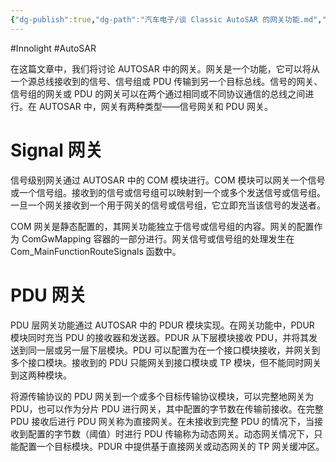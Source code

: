 ```yaml
---
{"dg-publish":true,"dg-path":"汽车电子/谈 Classic AutoSAR 的网关功能.md","permalink":"/汽车电子/谈 Classic AutoSAR 的网关功能/","created":"2025-07-08T10:21:05.133+08:00","updated":"2025-07-08T10:29:23.719+08:00"}
---
```


#Innolight #AutoSAR 

在这篇文章中，我们将讨论 AUTOSAR 中的网关。网关是一个功能，它可以将从一个源总线接收到的信号、信号组或 PDU 传输到另一个目标总线。信号的网关、信号组的网关或 PDU 的网关可以在两个通过相同或不同协议通信的总线之间进行。在 AUTOSAR 中，网关有两种类型——信号网关和 PDU 网关。

# Signal 网关

信号级别网关通过 AUTOSAR 中的 COM 模块进行。COM 模块可以网关一个信号或一个信号组。接收到的信号或信号组可以映射到一个或多个发送信号或信号组。一旦一个网关接收到一个用于网关的信号或信号组，它立即充当该信号的发送者。

COM 网关是静态配置的，其网关功能独立于信号或信号组的内容。网关的配置作为 ComGwMapping 容器的一部分进行。网关信号或信号组的处理发生在 Com_MainFunctionRouteSignals 函数中。

# PDU 网关

PDU 层网关功能通过 AUTOSAR 中的 PDUR 模块实现。在网关功能中，PDUR 模块同时充当 PDU 的接收器和发送器。PDUR 从下层模块接收 PDU，并将其发送到同一层或另一层下层模块。PDU 可以配置为在一个接口模块接收，并网关到多个接口模块。接收到的 PDU 只能网关到接口模块或 TP 模块，但不能同时网关到这两种模块。

将源传输协议的 PDU 网关到一个或多个目标传输协议模块，可以完整地网关为 PDU，也可以作为分片 PDU 进行网关，其中配置的字节数在传输前接收。在完整 PDU 接收后进行 PDU 网关称为直接网关。在未接收到完整 PDU 的情况下，当接收到配置的字节数（阈值）时进行 PDU 传输称为动态网关。动态网关情况下，只能配置一个目标模块。PDUR 中提供基于直接网关或动态网关的 TP 网关缓冲区。